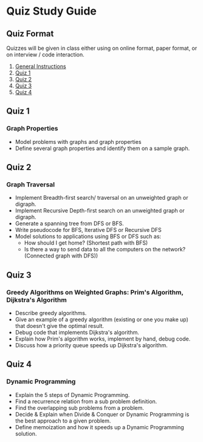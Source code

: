 # Quiz Study Guide

## Quiz Format
Quizzes will be given in class either using on online format, paper format, or on interview / code interaction.


1. [General Instructions](#general-instructions)
1. [Quiz 1](#quiz-1)
1. [Quiz 2](#quiz-2)
1. [Quiz 3](#quiz-3)
1. [Quiz 4](#quiz-4)


## Quiz 1
### Graph Properties
- Model problems with graphs and graph properties
- Define several graph properties and identify them on a sample graph.


## Quiz 2
 ### Graph Traversal
- Implement Breadth-first search/ traversal on an unweighted graph or digraph.
- Implement Recursive Depth-first search on an unweighted graph or digraph.
- Generate a spanning tree from DFS or BFS.
- Write pseudocode for BFS, Iterative DFS or Recursive DFS
- Model solutions to applications using BFS or DFS such as:
  - How should I get home? (Shortest path with BFS)
  - Is there a way to send data to all the computers on the network? (Connected graph with DFS))


## Quiz 3
 ### Greedy Algorithms on Weighted Graphs: Prim's Algorithm, Dijkstra's Algorithm
 - Describe greedy algorithms.
 - Give an example of a greedy algorithm (existing or one you make up) that doesn't give the optimal result.
  - Debug code that implements Dijkstra's algorithm.
  - Explain how Prim's algorithm  works, implement by hand, debug code.
  - Discuss how a priority queue speeds up Dijkstra's algorithm.


 ## Quiz 4
  ### Dynamic Programming
 - Explain the 5 steps of Dynamic Programming.
 - Find a recurrence relation from a sub problem definition.
 - Find the overlapping sub problems from a problem.
 - Decide & Explain when Divide & Conquer or Dynamic Programming is the best approach to  a given problem.
 - Define memoization and how it speeds up a Dynamic Programming solution.
